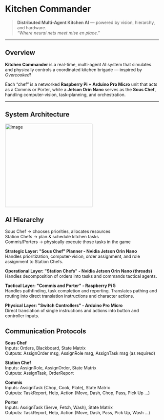 # Kitchen Commander
> **Distributed Multi-Agent Kitchen AI** — powered by vision, hierarchy, and hardware.  
> *“Where neural nets meet mise en place.”*

---

## Overview
**Kitchen Commander** is a real-time, multi-agent AI system that simulates and physically controls a coordinated kitchen brigade — inspired by *Overcooked!*  

Each “chef” is a networked **Raspberry Pi + Arduino Pro Micro** unit that acts as a Commis or Porter, while a **Jetson Orin Nano** serves as the **Sous Chef**, handling computer-vision, task-planning, and orchestration.

---

## System Architecture
<img width="286" height="274" alt="image" src="https://github.com/user-attachments/assets/681b2b7c-8171-454f-af8e-4baa430cef6c" />


## AI Hierarchy

Sous Chef       → chooses priorities, allocates resources  
Station Chefs   → plan & schedule kitchen tasks  
Commis/Porters  → physically execute those tasks in the game  

**Strategic Layer: "Sous Chef" Planner - Nvidia Jetson Orin Nano**  
Handles prioritization, computer-vision, order assignment, and role assignment to Station Chefs.

**Operational Layer: "Station Chefs" - Nvidia Jetson Orin Nano (threads)**  
Handles decomposition of orders into tasks and commands tactical agents.

**Tactical Layer: "Commis and Porter" - Raspberry Pi 5**  
Handles pathfinding, task completion and reporting. Translates pathing and routing into direct translation instructions and character actions.

**Physical Layer: "Switch Controllers" - Arduino Pro Micro**  
Direct translation of single instructions and actions into button and controller inputs.

## Communication Protocols

**Sous Chef**  
Inputs: Orders, Blackboard, State Matrix  
Outputs: AssignOrder msg, AssignRole msg, AssignTask msg (as required)   

**Station Chef**  
Inputs: AssignRole, AssignOrder, State Matrix  
Outputs: AssignTask, OrderReport  

**Commis**  
Inputs: AssignTask (Chop, Cook, Plate), State Matrix  
Outputs: TaskReport, Help, Action (Move, Dash, Chop, Pass, Pick Up ...)  

**Porter**  
Inputs: AssignTask (Serve, Fetch, Wash), State Matrix  
Outputs: TaskReport, Help, Action (Move, Dash, Pass, Pick Up, Wash ...)  

